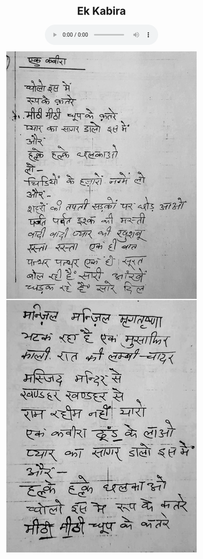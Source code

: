 <center>
<h1>Ek Kabira</h1>
<figure>
    <audio
       controls
       src="./ekKabira.mp3">
          Your browser does not support the
          <code>audio</code> element.
    </audio>
</figure>

![](./54_ekKabira.jpg)
![](./55_ekKabira.jpg)

</center>
